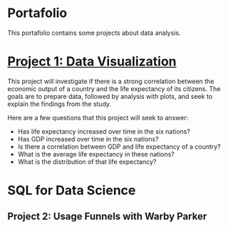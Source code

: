 # Portafolio
 This portafolio contains some projects about data analysis.

# [Project 1: Data Visualization](https://github.com/Danyphantom1500/Data-Visualization-of-GDP)
This project will investigate if there is a strong correlation between the economic output of a country and the life expectancy of its citizens.
The goals are to prepare data, followed by analysis with plots, and seek to explain the findings from the study.

Here are a few questions that this project will seek to answer:
+ Has life expectancy increased over time in the six nations?
+ Has GDP increased over time in the six nations?
+ Is there a correlation between GDP and life expectancy of a country?
+ What is the average life expectancy in these nations?
+ What is the distribution of that life expectancy?

# SQL for Data Science
## Project 2: Usage Funnels with Warby Parker
